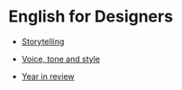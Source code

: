 # English for Designers

- [Storytelling](05-storytelling)

- [Voice, tone and style](04-voice-tone-style)

- [Year in review](07-yearinreview)
